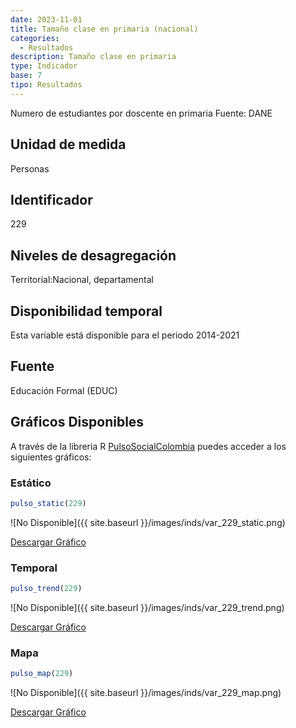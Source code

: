 ```yaml
---
date: 2023-11-01
title: Tamaño clase en primaria (nacional)
categories:
  - Resultados
description: Tamaño clase en primaria
type: Indicador
base: 7
tipo: Resultados
--- 
```


Numero de estudiantes por doscente en primaria
Fuente: DANE


## Unidad de medida
Personas

## Identificador
229

## Niveles de desagregación
Territorial:Nacional, departamental

## Disponibilidad temporal
Esta variable está disponible para el periodo 2014-2021

## Fuente
Educación Formal (EDUC)

## Gráficos Disponibles

A través de la libreria R [PulsoSocialColombia](https://github.com/pulsosocialcolombia/PulsoSocialColombia) puedes acceder a los siguientes gráficos:

### Estático

``` R
pulso_static(229)
```

![No Disponible]({{ site.baseurl }}/images/inds/var_229_static.png)

<a href='{{ site.baseurl }}/images/inds/var_229_static.png'>Descargar Gráfico</a>

### Temporal

``` R
pulso_trend(229)
```

![No Disponible]({{ site.baseurl }}/images/inds/var_229_trend.png)

<a href='{{ site.baseurl }}/images/inds/var_229_trend.png'>Descargar Gráfico</a>

### Mapa

``` R
pulso_map(229)
```

![No Disponible]({{ site.baseurl }}/images/inds/var_229_map.png)

<a href='{{ site.baseurl }}/images/inds/var_229_map.png'>Descargar Gráfico</a>